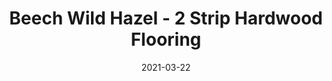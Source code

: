 ---
title: "Beech Wild Hazel - 2 Strip Hardwood Flooring"
image_primary: "img/Junckers-2strip-Beech-WildHazel-Harmony.jpg"
image_secondary: "img/Junckers-2strip-Beech-WildHazel-Harmony.jpg"
description: "Beech%20Wild%20Hazel%20-%202%20Strip%20Hardwood%20Flooring%0A%0AA%20Beech%202%20Strip%20Board%20toned%20with%20a%20slightly%20transparent%20brown%20stain.%0A%0AThis%20floor%20is%20also%20available%20as%20ships%20decking.%20The%20black%20neoprene%20strip%20placed%20between%20the%20boards%20adds%20a%20maritime%20look%20to%20the%20floor.%A0%0A%0AGET%20FREE%20SAMPLE%20OR%20QUOTE"
designer: "Junckers"
tags: 
  - "Junckers"
  - "2 Strip Flooring"
href: "https://www.junckershardwood.com/wood-flooring/solid-hardwood-flooring/2-strip-wooden-flooring/product-page/beech-wild-hazel-2-strip-hardwood-flooring"
category: "2 Strip Flooring"
subtitle: ""
manufacturer: "Junckers"
slug: "/manufacturers/junckers/2-strip-flooring/junckers-beech-wild-hazel-2-strip-hardwood-flooring"
date: "2021-03-22"
---